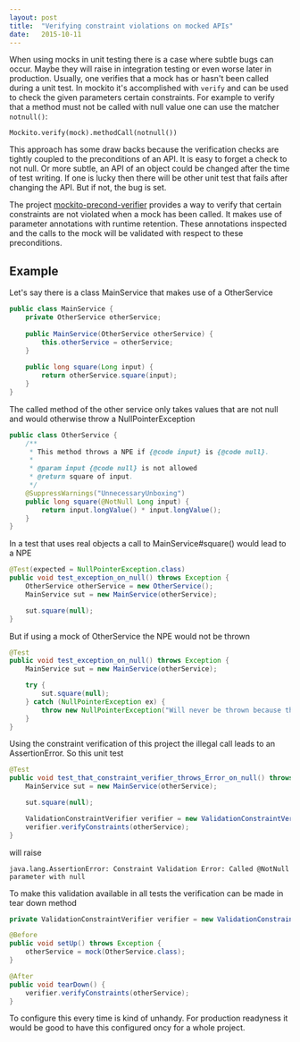 ```yaml
---
layout: post
title:  "Verifying constraint violations on mocked APIs"
date:   2015-10-11
---
```

When using mocks in unit testing there is a case where subtle bugs can occur. Maybe they will raise in integration 
testing or even worse later in production. Usually, one verifies that a mock has or hasn't been called during a unit
test. In mockito it's accomplished with ```verify``` and can be used to check the given parameters certain constraints.
For example to verify that a method must not be called with null value one can use the matcher ```notnull()```:

    Mockito.verify(mock).methodCall(notnull())
    
This approach has some draw backs because the verification checks are tightly coupled to the preconditions of an API. It
is easy to forget a check to not null. Or more subtle, an API of an object could be changed after the time of test
writing. If one is lucky then there will be other unit test that fails after changing the API. But if not, the bug is
set.
 
The project [mockito-precond-verifier](https://github.com/Stefku/mockito-precond-verifier) provides a way to verify that 
certain constraints are not violated when a mock has been called. It makes
use of parameter annotations with runtime retention. These annotations inspected and the calls to the mock will be
validated with respect to these preconditions.
 
Example
-------

Let's say there is a class MainService that makes use of a OtherService

```java
public class MainService {
    private OtherService otherService;
    
    public MainService(OtherService otherService) {
        this.otherService = otherService;
    }
    
    public long square(Long input) {
        return otherService.square(input);
    }
}
```
     
The called method of the other service only takes values that are not null and would otherwise throw a 
NullPointerException

```java
public class OtherService {
    /**
     * This method throws a NPE if {@code input} is {@code null}.
     *
     * @param input {@code null} is not allowed
     * @return square of input.
     */
    @SuppressWarnings("UnnecessaryUnboxing")
    public long square(@NotNull Long input) {
        return input.longValue() * input.longValue();
    }
}
```
    
In a test that uses real objects a call to MainService#square() would lead to a NPE

```java
@Test(expected = NullPointerException.class)
public void test_exception_on_null() throws Exception {
    OtherService otherService = new OtherService();
    MainService sut = new MainService(otherService);

    sut.square(null);
}
```
    
But if using a mock of OtherService the NPE would not be thrown

```java
@Test
public void test_exception_on_null() throws Exception {
    MainService sut = new MainService(otherService);

    try {
        sut.square(null);
    } catch (NullPointerException ex) {
        throw new NullPointerException("Will never be thrown because the mock is not aware of precondition @NotNull");
    }
}
```
    
Using the constraint verification of this project the illegal call leads to an AssertionError. So this unit test

```java
@Test
public void test_that_constraint_verifier_throws_Error_on_null() throws Exception {
    MainService sut = new MainService(otherService);

    sut.square(null);

    ValidationConstraintVerifier verifier = new ValidationConstraintVerifier();
    verifier.verifyConstraints(otherService);
}
```

will raise

    java.lang.AssertionError: Constraint Validation Error: Called @NotNull parameter with null
    
To make this validation available in all tests the verification can be made in tear down method

```java
private ValidationConstraintVerifier verifier = new ValidationConstraintVerifier();

@Before
public void setUp() throws Exception {
    otherService = mock(OtherService.class);
}

@After
public void tearDown() {
    verifier.verifyConstraints(otherService);
}
```

To configure this every time is kind of unhandy. For production readyness it would be good to have this configured 
oncy for a whole project.
